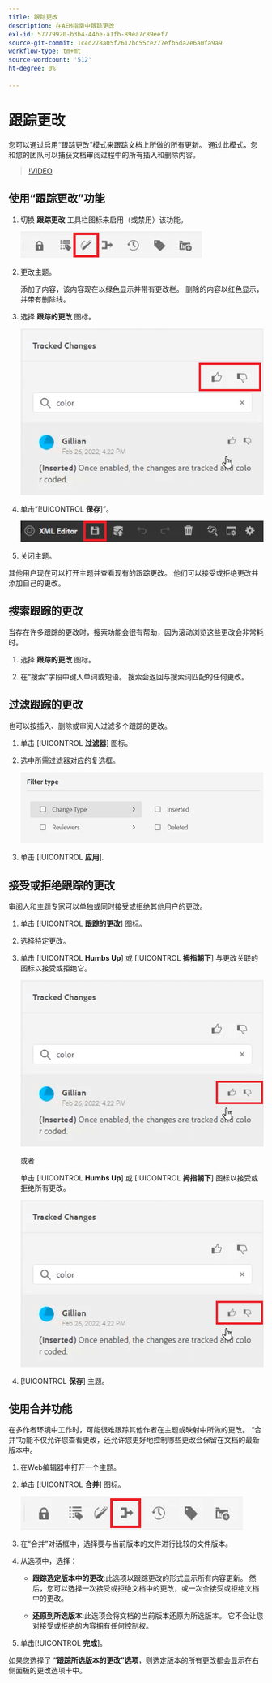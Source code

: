 ```yaml
---
title: 跟踪更改
description: 在AEM指南中跟踪更改
exl-id: 57779920-b3b4-44be-a1fb-89ea7c89eef7
source-git-commit: 1c4d278a05f2612bc55ce277efb5da2e6a0fa9a9
workflow-type: tm+mt
source-wordcount: '512'
ht-degree: 0%

---
```


# 跟踪更改

您可以通过启用“跟踪更改”模式来跟踪文档上所做的所有更新。 通过此模式，您和您的团队可以捕获文档审阅过程中的所有插入和删除内容。

>[!VIDEO](https://video.tv.adobe.com/v/342763?quality=12&learn=on)

## 使用“跟踪更改”功能

1. 切换 **跟踪更改** 工具栏图标来启用（或禁用）该功能。

   ![跟踪更改](images/lesson-12/track-changes-icon.png)

2. 更改主题。

   添加了内容，该内容现在以绿色显示并带有更改栏。 删除的内容以红色显示，并带有删除线。

3. 选择 **跟踪的更改** 图标。

   ![全部接受/拒绝](images/lesson-12/accept-reject-all.png)

4. 单击“[!UICONTROL **保存**]”。

   ![保存图标](images/lesson-12/save-icon.png)

5. 关闭主题。

其他用户现在可以打开主题并查看现有的跟踪更改。 他们可以接受或拒绝更改并添加自己的更改。

## 搜索跟踪的更改

当存在许多跟踪的更改时，搜索功能会很有帮助，因为滚动浏览这些更改会非常耗时。

1. 选择 **跟踪的更改** 图标。

2. 在“搜索”字段中键入单词或短语。
搜索会返回与搜索词匹配的任何更改。

## 过滤跟踪的更改

也可以按插入、删除或审阅人过滤多个跟踪的更改。

1. 单击 [!UICONTROL **过滤器**] 图标。

2. 选中所需过滤器对应的复选框。

   ![过滤器UI](images/lesson-12/filter.png)

3. 单击 [!UICONTROL **应用**].

## 接受或拒绝跟踪的更改

审阅人和主题专家可以单独或同时接受或拒绝其他用户的更改。

1. 单击 [!UICONTROL **跟踪的更改**] 图标。

2. 选择特定更改。

3. 单击 [!UICONTROL **Humbs Up**] 或 [!UICONTROL **拇指朝下**] 与更改关联的图标以接受或拒绝它。

   ![接受/拒绝单个UI](images/lesson-12/accept-reject-single.png)

   或者

   单击 [!UICONTROL **Humbs Up**] 或 [!UICONTROL **拇指朝下**] 图标以接受或拒绝所有更改。

   ![接受/拒绝单个UI](images/lesson-12/accept-reject-single.png)

4. [!UICONTROL **保存**] 主题。

## 使用合并功能

在多作者环境中工作时，可能很难跟踪其他作者在主题或映射中所做的更改。 “合并”功能不仅允许您查看更改，还允许您更好地控制哪些更改会保留在文档的最新版本中。

1. 在Web编辑器中打开一个主题。

2. 单击 [!UICONTROL **合并**] 图标。

   ![“合并”图标](images/lesson-12/merge-icon.png)

3. 在“合并”对话框中，选择要与当前版本的文件进行比较的文件版本。

4. 从选项中，选择：

   - **跟踪选定版本中的更改**:此选项以跟踪更改的形式显示所有内容更新。 然后，您可以选择一次接受或拒绝文档中的更改，或一次全接受或拒绝文档中的更改。

   - **还原到所选版本**:此选项会将文档的当前版本还原为所选版本。 它不会让您对接受或拒绝的内容拥有任何控制权。

5. 单击&#x200B;[!UICONTROL **完成**]。

如果您选择了 **“跟踪所选版本的更改”选项**，则选定版本的所有更改都会显示在右侧面板的更改选项卡中。
